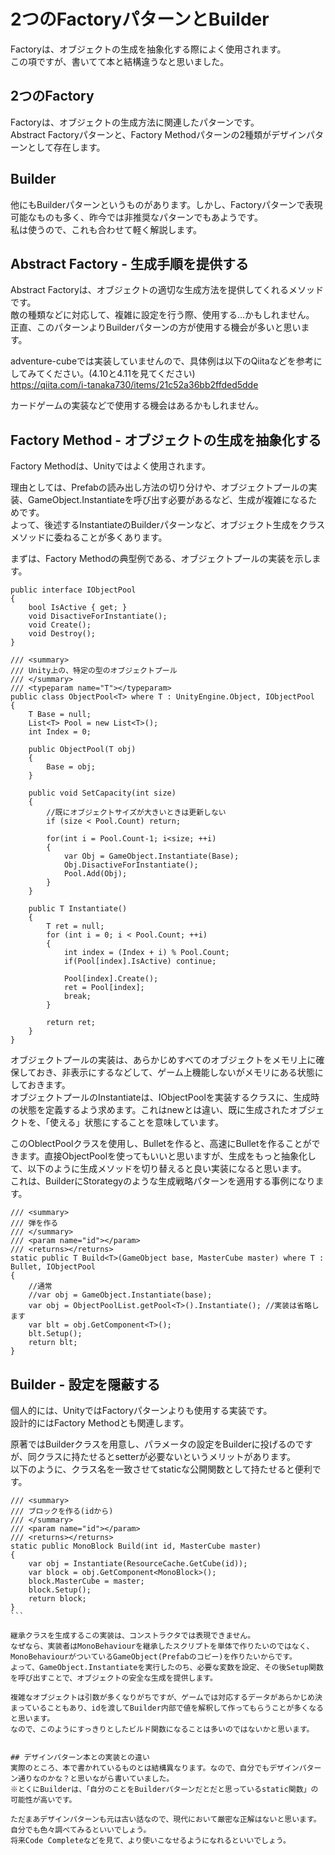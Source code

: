 # 2つのFactoryパターンとBuilder
Factoryは、オブジェクトの生成を抽象化する際によく使用されます。  
この項ですが、書いてて本と結構違うなと思いました。

## 2つのFactory
Factoryは、オブジェクトの生成方法に関連したパターンです。  
Abstract Factoryパターンと、Factory Methodパターンの2種類がデザインパターンとして存在します。  

## Builder
他にもBuilderパターンというものがあります。しかし、Factoryパターンで表現可能なものも多く、昨今では非推奨なパターンでもあようです。  
私は使うので、これも合わせて軽く解説します。  


## Abstract Factory - 生成手順を提供する
Abstract Factoryは、オブジェクトの適切な生成方法を提供してくれるメソッドです。  
敵の種類などに対応して、複雑に設定を行う際、使用する…かもしれません。  
正直、このパターンよりBuilderパターンの方が使用する機会が多いと思います。  

adventure-cubeでは実装していませんので、具体例は以下のQiitaなどを参考にしてみてください。(4.10と4.11を見てください)  
https://qiita.com/i-tanaka730/items/21c52a36bb2ffded5dde  

カードゲームの実装などで使用する機会はあるかもしれません。  


## Factory Method - オブジェクトの生成を抽象化する
Factory Methodは、Unityではよく使用されます。  

理由としては、Prefabの読み出し方法の切り分けや、オブジェクトプールの実装、GameObject.Instantiateを呼び出す必要があるなど、生成が複雑になるためです。  
よって、後述するInstantiateのBuilderパターンなど、オブジェクト生成をクラスメソッドに委ねることが多くあります。  

まずは、Factory Methodの典型例である、オブジェクトプールの実装を示します。  

```
public interface IObjectPool
{
    bool IsActive { get; }
    void DisactiveForInstantiate();
    void Create();
    void Destroy();
}
```

```
/// <summary>
/// Unity上の、特定の型のオブジェクトプール
/// </summary>
/// <typeparam name="T"></typeparam>
public class ObjectPool<T> where T : UnityEngine.Object, IObjectPool
{
    T Base = null;
    List<T> Pool = new List<T>();
    int Index = 0;

    public ObjectPool(T obj)
    {
        Base = obj;
    }

    public void SetCapacity(int size)
    {
        //既にオブジェクトサイズが大きいときは更新しない
        if (size < Pool.Count) return;

        for(int i = Pool.Count-1; i<size; ++i)
        {
            var Obj = GameObject.Instantiate(Base);
            Obj.DisactiveForInstantiate();
            Pool.Add(Obj);
        }
    }

    public T Instantiate()
    {
        T ret = null;
        for (int i = 0; i < Pool.Count; ++i)
        {
            int index = (Index + i) % Pool.Count;
            if(Pool[index].IsActive) continue;

            Pool[index].Create();
            ret = Pool[index];
            break;
        }

        return ret;
    }
}
```

オブジェクトプールの実装は、あらかじめすべてのオブジェクトをメモリ上に確保しておき、非表示にするなどして、ゲーム上機能しないがメモリにある状態にしておきます。  
オブジェクトプールのInstantiateは、IObjectPoolを実装するクラスに、生成時の状態を定義するよう求めます。これはnewとは違い、既に生成されたオブジェクトを、「使える」状態にすることを意味しています。  

このOblectPoolクラスを使用し、Bulletを作ると、高速にBulletを作ることができます。直接ObjectPoolを使ってもいいと思いますが、生成をもっと抽象化して、以下のように生成メソッドを切り替えると良い実装になると思います。  
これは、BuilderにStorategyのような生成戦略パターンを適用する事例になります。  

```
/// <summary>
/// 弾を作る
/// </summary>
/// <param name="id"></param>
/// <returns></returns>
static public T Build<T>(GameObject base, MasterCube master) where T : Bullet, IObjectPool
{
    //通常
    //var obj = GameObject.Instantiate(base);
    var obj = ObjectPoolList.getPool<T>().Instantiate(); //実装は省略します
    var blt = obj.GetComponent<T>();
    blt.Setup();
    return blt;
}
```


## Builder - 設定を隠蔽する
個人的には、UnityではFactoryパターンよりも使用する実装です。  
設計的にはFactory Methodとも関連します。  

原著ではBuilderクラスを用意し、パラメータの設定をBuilderに投げるのですが、同クラスに持たせるとsetterが必要ないというメリットがあります。  
以下のように、クラス名を一致させてstaticな公開関数として持たせると便利です。  

````
/// <summary>
/// ブロックを作る(idから)
/// </summary>
/// <param name="id"></param>
/// <returns></returns>
static public MonoBlock Build(int id, MasterCube master)
{
    var obj = Instantiate(ResourceCache.GetCube(id));
    var block = obj.GetComponent<MonoBlock>();
    block.MasterCube = master;
    block.Setup();
    return block;
}
```

継承クラスを生成するこの実装は、コンストラクタでは表現できません。  
なぜなら、実装者はMonoBehaviourを継承したスクリプトを単体で作りたいのではなく、MonoBehaviourがついているGameObject(Prefabのコピー)を作りたいからです。  
よって、GameObject.Instantiateを実行したのち、必要な変数を設定、その後Setup関数を呼び出すことで、オブジェクトの安全な生成を提供します。  

複雑なオブジェクトは引数が多くなりがちですが、ゲームでは対応するデータがあらかじめ決まっていることもあり、idを渡してBuilder内部で値を解釈して作ってもらうことが多くなると思います。  
なので、このようにすっきりとしたビルド関数になることは多いのではないかと思います。  


## デザインパターン本との実装との違い
実際のところ、本で書かれているものとは結構異なります。なので、自分でもデザインパターン通りなのかな？と思いながら書いていました。  
※とくにBuilderは、「自分のことをBuilderパターンだとだと思っているstatic関数」の可能性が高いです。  

ただまあデザインパターンも元は古い話なので、現代において厳密な正解はないと思います。  
自分でも色々調べてみるといいでしょう。  
将来Code Completeなどを見て、より使いこなせるようになれるといいでしょう。  
